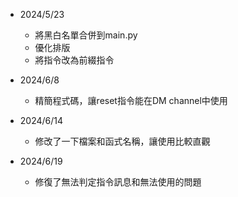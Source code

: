 - 2024/5/23
    - 將黑白名單合併到main.py
    - 優化排版
    - 將指令改為前綴指令

- 2024/6/8
    - 精簡程式碼，讓reset指令能在DM channel中使用

- 2024/6/14
    - 修改了一下檔案和函式名稱，讓使用比較直觀

- 2024/6/19
    - 修復了無法判定指令訊息和無法使用的問題